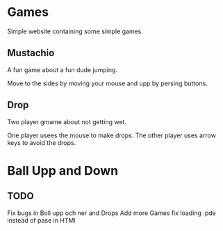 # Games
Simple website containing some simple games.


## Mustachio
A fun game about a fun dude jumping.

Move to the sides by moving your mouse and upp by persing buttons.

## Drop

Two player gmame about not getting wet.

One player usees the mouse to make drops.
The other player uses arrow keys to avoid the drops.


# Ball Upp and Down


## TODO

Fix bugs in Boll upp och ner and Drops
Add more Games
fix loading .pde instead of pase in HTMl
